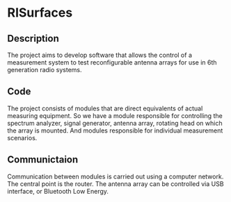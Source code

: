# RISurfaces

## Description
The project aims to develop software that allows the control of a measurement system to test reconfigurable antenna arrays for use in 6th generation radio systems.

## Code
The project consists of modules that are direct equivalents of actual measuring equipment. So we have a module responsible for controlling the spectrum analyzer, signal generator, antenna array, rotating head on which the array is mounted. And modules responsible for individual measurement scenarios.

## Communictaion 
Communication between modules is carried out using a computer network. The central point is the router. The antenna array can be controlled via USB interface, or Bluetooth Low Energy.
